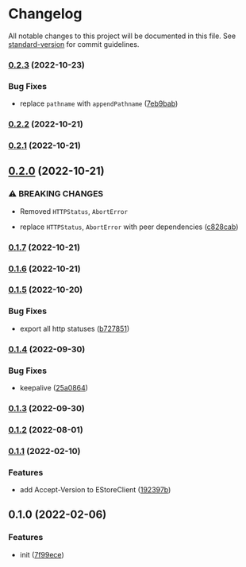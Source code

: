 # Changelog

All notable changes to this project will be documented in this file. See [standard-version](https://github.com/conventional-changelog/standard-version) for commit guidelines.

### [0.2.3](https://github.com/BlackGlory/estore-js/compare/v0.2.2...v0.2.3) (2022-10-23)


### Bug Fixes

* replace `pathname` with `appendPathname` ([7eb9bab](https://github.com/BlackGlory/estore-js/commit/7eb9bab15c86baeb7439e268df4bb324d2fdcb03))

### [0.2.2](https://github.com/BlackGlory/estore-js/compare/v0.2.1...v0.2.2) (2022-10-21)

### [0.2.1](https://github.com/BlackGlory/estore-js/compare/v0.2.0...v0.2.1) (2022-10-21)

## [0.2.0](https://github.com/BlackGlory/estore-js/compare/v0.1.7...v0.2.0) (2022-10-21)


### ⚠ BREAKING CHANGES

* Removed `HTTPStatus`, `AbortError`

* replace `HTTPStatus`, `AbortError` with peer dependencies ([c828cab](https://github.com/BlackGlory/estore-js/commit/c828cab9d17a97b9afe69e366664b7f1fb291151))

### [0.1.7](https://github.com/BlackGlory/estore-js/compare/v0.1.6...v0.1.7) (2022-10-21)

### [0.1.6](https://github.com/BlackGlory/estore-js/compare/v0.1.5...v0.1.6) (2022-10-21)

### [0.1.5](https://github.com/BlackGlory/estore-js/compare/v0.1.4...v0.1.5) (2022-10-20)


### Bug Fixes

* export all http statuses ([b727851](https://github.com/BlackGlory/estore-js/commit/b727851f29962c6627d68432d3c23a9f723bb172))

### [0.1.4](https://github.com/BlackGlory/estore-js/compare/v0.1.3...v0.1.4) (2022-09-30)


### Bug Fixes

* keepalive ([25a0864](https://github.com/BlackGlory/estore-js/commit/25a0864c1e2a5feb403d12561ff5591962a8abc4))

### [0.1.3](https://github.com/BlackGlory/estore-js/compare/v0.1.2...v0.1.3) (2022-09-30)

### [0.1.2](https://github.com/BlackGlory/estore-js/compare/v0.1.1...v0.1.2) (2022-08-01)

### [0.1.1](https://github.com/BlackGlory/estore-js/compare/v0.1.0...v0.1.1) (2022-02-10)


### Features

* add Accept-Version to EStoreClient ([192397b](https://github.com/BlackGlory/estore-js/commit/192397bf809a0ebfca8e046ab9abad5d40ce970d))

## 0.1.0 (2022-02-06)


### Features

* init ([7f99ece](https://github.com/BlackGlory/estore-js/commit/7f99ece1cc72666b3d126d972a072a7ed03f027b))
